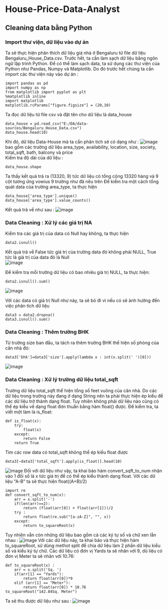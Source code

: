 ﻿# House-Price-Data-Analyst
## Cleaning data bằng Python
### Import thư viện, dữ liệu vào dự án
Ta sẽ thực hiện phân thích dữ liệu giá nhà ở Bengaluru từ file dữ liệu Bengaluru_House_Data.csv. Trước hết, ta cần làm sạch dữ liệu bằng ngôn ngữ lập trình Python. Để có thể làm sạch data, ta sử dụng các thư viện của Python như Pandas, Numpy và Matplotlib. Do đó trước hết chúng ta cần import các thư viện này vào dự án : 
``` 
import pandas as pd
import numpy as np
from matplotlib import pyplot as plt
%matplotlib inline
import matplotlib
matplotlib.rcParams["figure.figsize"] = (20,10)
```
Ta đọc dữ liệu từ file csv và đặt tên cho dữ liệu là data_house
```
data_house = pd.read_csv("E:/DA/data-sources/Bengaluru_House_Data.csv")    
data_house.head(10)
```
Khi đó, dữ liệu Data-House mà ta cần phân tích sẽ có dạng như : 
![image](https://user-images.githubusercontent.com/92925089/201486544-7daee33e-679f-4bc8-a806-ed8ab4277374.png)
bao gồm các trường dữ liệu area_type, availability, location, size, society, total_sqft, bath, balcony và price<br/>
Kiếm tra độ dài của dữ liệu : 
```
data_house.shape
```
Ta thấy kết quả trả ra (13320, 9) tức dữ liệu có tổng cộng 13320 hàng và 9 cột tương ứng vowius 9 trường như đã nêu trên
Để kiểm tra một cách tổng quát data của trường area_type, ta thực hiện 
```
data_house['area_type'].unique()
data_house['area_type'].value_counts()
```
Kết quả trả về như sau : 
![image](https://user-images.githubusercontent.com/92925089/201486793-91ba2da6-2c11-4984-a5f7-aa9f97d02ce3.png)

### Data Cleaning : Xử lý các giá trị NA
Kiểm tra các giá trị của data có Null hay không, ta thực hiện
```
data2.isnull()
```
Kết quả trả về False tức giá trị của trường data đó không phải NULL, True tức là giá trị của data đó là Null<br/>
![image](https://user-images.githubusercontent.com/92925089/201487270-da3b1252-33b7-4874-89a9-6852a888e3c3.png)

Để kiểm tra mỗi trường dữ liệu có bao nhiêu giá trị NULL, ta thực hiện:
```
data2.isnull().sum()
```
![image](https://user-images.githubusercontent.com/92925089/201569854-b6ff63db-a001-475c-9c09-ed457256e496.png)

Với các data có giá trị Null như này, ta sẽ bỏ đi vì nếu có sẽ ảnh hưởng đến việc phân tích dữ liệu 
```
data3 = data2.dropna()
data3.isnull().sum()
```
### Data Cleaning : Thêm trường BHK
Từ trường size ban đầu, ta tách ra thêm trường BHK thể hiện số phòng của căn nhà đó:
```
data3['bhk']=data3['size'].apply(lambda x : int(x.split(' ')[0]))
```
![image](https://user-images.githubusercontent.com/92925089/201571262-7a4ed471-5d91-4413-a539-caa1f196be07.png)

### Data Cleaning : Xử lý trường dữ liệu total_sqft
Trường dữ liệu total_sqft thể hiện tổng số feet vuông của căn nhà. Do các dữ liệu trong trường này đang ở dạng String nên ta phải thực hiện ép kiểu để các dữ liệu trở thành dạng float. Tuy nhiên không phải dữ liệu nào cũng có thể ép kiểu về dạng float đơn thuần bằng hàm float() được. Để kiểm tra, ta viết một làm là is_float:
```
def is_float(x):
    try:
        float(x)
    except:
        return False
    return True
```
Tìm các row data có total_sqft không thể ép kiểu float được 
```
data3[~data3['total_sqft'].apply(is_float)].head(10)
```
![image](https://user-images.githubusercontent.com/92925089/201572162-ef8301a1-5efc-418b-a93e-fcb8119359cf.png)
Đối với dữ liệu như vậy, ta khai báo hàm convert_sqft_to_num nhận vào 1 đối số là x tức giá trị để có thể ép kiểu thành dạng float. Với các dữ liệu "A-B" ta sẽ thực hiện float((A+B)/2)
```
import re
def convert_sqft_to_num(x):
    arr = x.split('-')
    if(len(arr)==2):
        return (float(arr[0]) + float(arr[1]))/2
    try :
        return float(re.sub("[a-zA-Z]", "", x))
    except:
        return to_squareRoot(x)
```
Tuy nhiên vẫn còn những dữ liệu bao gồm cả các ký tự số và chữ xen lẫn nhau : 
![image](https://user-images.githubusercontent.com/92925089/201572909-1442c457-a824-43b8-a36f-a9f5db67efb3.png)
Với các dữ liệu này, ta khai báo và thực hiện hàm to_squareRoot, sử dùng methot split để chia dữ liệu làm 2 phần dữ liệu kiểu số và kiểu ký tự chữ. Các dữ liệu có đơn vị Yards ta sẽ nhân với 9, dũ liệu có đơn vị Meter ta sẽ nhân với 10.76:
```
def to_squareRoot(x) : 
    arr = x.split('Sq. ')
    if(arr[1] == "Yards"):
        return float(arr[0])*9
    elif (arr[1] == "Meter"):
        return float(arr[0]) * 10.76
to_squareRoot("142.84Sq. Meter")
```
Ta sẽ thu được dữ liệu như sau : 
![image](https://user-images.githubusercontent.com/92925089/201573781-090935d7-d9e8-4e0c-9db2-aa69c6f91931.png)
